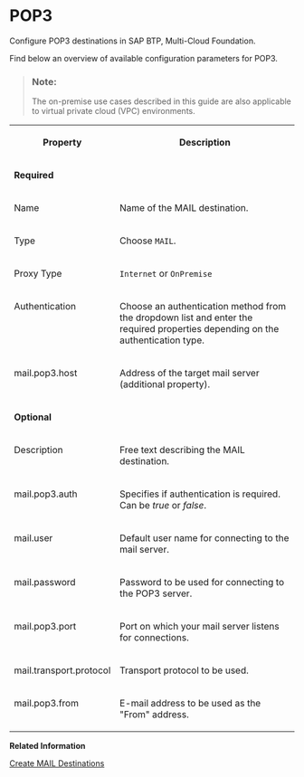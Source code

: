 <!-- loio971013537ef14e39afb83de5714f158f -->

# POP3

Configure POP3 destinations in SAP BTP, Multi-Cloud Foundation.

Find below an overview of available configuration parameters for POP3.

> ### Note:  
> The on-premise use cases described in this guide are also applicable to virtual private cloud \(VPC\) environments.


<table>
<tr>
<th valign="top">

Property

</th>
<th valign="top">

Description

</th>
</tr>
<tr>
<td valign="top" colspan="2">

**Required**

</td>
</tr>
<tr>
<td valign="top">

Name

</td>
<td valign="top">

Name of the MAIL destination.

</td>
</tr>
<tr>
<td valign="top">

Type

</td>
<td valign="top">

Choose `MAIL`.

</td>
</tr>
<tr>
<td valign="top">

Proxy Type

</td>
<td valign="top">

`Internet` or `OnPremise` 

</td>
</tr>
<tr>
<td valign="top">

Authentication

</td>
<td valign="top">

Choose an authentication method from the dropdown list and enter the required properties depending on the authentication type.

</td>
</tr>
<tr>
<td valign="top">

mail.pop3.host

</td>
<td valign="top">

Address of the target mail server \(additional property\).

</td>
</tr>
<tr>
<td valign="top" colspan="2">

**Optional**

</td>
</tr>
<tr>
<td valign="top">

Description

</td>
<td valign="top">

Free text describing the MAIL destination.

</td>
</tr>
<tr>
<td valign="top">

mail.pop3.auth

</td>
<td valign="top">

Specifies if authentication is required. Can be *true* or *false*.

</td>
</tr>
<tr>
<td valign="top">

mail.user

</td>
<td valign="top">

Default user name for connecting to the mail server.

</td>
</tr>
<tr>
<td valign="top">

mail.password

</td>
<td valign="top">

Password to be used for connecting to the POP3 server.

</td>
</tr>
<tr>
<td valign="top">

mail.pop3.port

</td>
<td valign="top">

Port on which your mail server listens for connections.

</td>
</tr>
<tr>
<td valign="top">

mail.transport.protocol

</td>
<td valign="top">

Transport protocol to be used.

</td>
</tr>
<tr>
<td valign="top">

mail.pop3.from

</td>
<td valign="top">

E-mail address to be used as the "From" address.

</td>
</tr>
</table>

**Related Information**  


[Create MAIL Destinations](create-mail-destinations-6442cb4.md "Create MAIL destinations in the Destinations editor (SAP BTP cockpit).")

